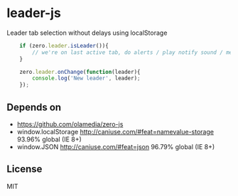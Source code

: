 # leader-js

Leader tab selection without delays using localStorage

```js
    if (zero.leader.isLeader()){
        // we're on last active tab, do alerts / play notify sound / messaging / calls etc here only
    }
```

```js
    zero.leader.onChange(function(leader){
        console.log('New leader', leader);
    });
```

## Depends on

* https://github.com/olamedia/zero-js
* window.localStorage http://caniuse.com/#feat=namevalue-storage 93.96% global (IE 8+)
* window.JSON http://caniuse.com/#feat=json 96.79% global (IE 8+)

## License
MIT
